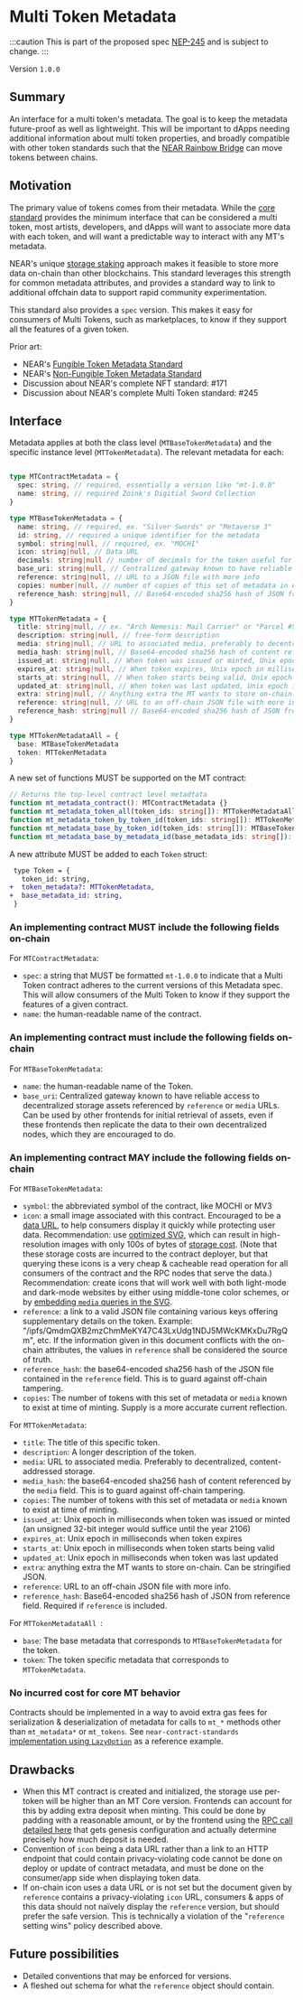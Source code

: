 # Multi Token Metadata

:::caution
This is part of the proposed spec [NEP-245](https://github.com/near/NEPs/blob/master/neps/nep-0245.md) and is subject to change.
:::

Version `1.0.0`

## Summary

An interface for a multi token's metadata. The goal is to keep the metadata future-proof as well as lightweight. This will be important to dApps needing additional information about multi token properties, and broadly compatible with other token standards such that the [NEAR Rainbow Bridge](https://near.org/blog/eth-near-rainbow-bridge/) can move tokens between chains.

## Motivation

The primary value of tokens comes from their metadata. While the [core standard](Core.md) provides the minimum interface that can be considered a multi token, most artists, developers, and dApps will want to associate more data with each token, and will want a predictable way to interact with any MT's metadata.

NEAR's unique [storage staking](https://docs.near.org/docs/concepts/storage-staking) approach makes it feasible to store more data on-chain than other blockchains. This standard leverages this strength for common metadata attributes, and provides a standard way to link to additional offchain data to support rapid community experimentation.

This standard also provides a `spec` version. This makes it easy for consumers of Multi Tokens, such as marketplaces, to know if they support all the features of a given token.

Prior art:

- NEAR's [Fungible Token Metadata Standard](../FungibleToken/Metadata.md)
- NEAR's [Non-Fungible Token Metadata Standard](../NonFungibleToken/Metadata.md)
- Discussion about NEAR's complete NFT standard: #171
- Discussion about NEAR's complete Multi Token standard: #245

## Interface

Metadata applies at both the class level (`MTBaseTokenMetadata`) and the specific instance level (`MTTokenMetadata`). The relevant metadata for each:

```ts

type MTContractMetadata = {
  spec: string, // required, essentially a version like "mt-1.0.0"
  name: string, // required Zoink's Digitial Sword Collection
}

type MTBaseTokenMetadata = {
  name: string, // required, ex. "Silver Swords" or "Metaverse 3"
  id: string, // required a unique identifier for the metadata
  symbol: string|null, // required, ex. "MOCHI"
  icon: string|null, // Data URL
  decimals: string|null // number of decimals for the token useful for FT related tokens
  base_uri: string|null, // Centralized gateway known to have reliable access to decentralized storage assets referenced by `reference` or `media` URLs
  reference: string|null, // URL to a JSON file with more info
  copies: number|null, // number of copies of this set of metadata in existence when token was minted.
  reference_hash: string|null, // Base64-encoded sha256 hash of JSON from reference field. Required if `reference` is included.
}

type MTTokenMetadata = {
  title: string|null, // ex. "Arch Nemesis: Mail Carrier" or "Parcel #5055"
  description: string|null, // free-form description
  media: string|null, // URL to associated media, preferably to decentralized, content-addressed storage
  media_hash: string|null, // Base64-encoded sha256 hash of content referenced by the `media` field. Required if `media` is included.
  issued_at: string|null, // When token was issued or minted, Unix epoch in milliseconds
  expires_at: string|null, // When token expires, Unix epoch in milliseconds
  starts_at: string|null, // When token starts being valid, Unix epoch in milliseconds
  updated_at: string|null, // When token was last updated, Unix epoch in milliseconds
  extra: string|null, // Anything extra the MT wants to store on-chain. Can be stringified JSON.
  reference: string|null, // URL to an off-chain JSON file with more info.
  reference_hash: string|null // Base64-encoded sha256 hash of JSON from reference field. Required if `reference` is included.
}

type MTTokenMetadataAll = {
  base: MTBaseTokenMetadata
  token: MTTokenMetadata
}
```

A new set of functions MUST be supported on the MT contract:

```ts
// Returns the top-level contract level metadtata
function mt_metadata_contract(): MTContractMetadata {}
function mt_metadata_token_all(token_ids: string[]): MTTokenMetadataAll[]
function mt_metadata_token_by_token_id(token_ids: string[]): MTTokenMetadata[]
function mt_metadata_base_by_token_id(token_ids: string[]): MTBaseTokenMetadata[]
function mt_metadata_base_by_metadata_id(base_metadata_ids: string[]): MTBaseTokenMetadata[]

```

A new attribute MUST be added to each `Token` struct:

```diff
 type Token = {
   token_id: string,
+  token_metadata?: MTTokenMetadata,
+  base_metadata_id: string,
 }
```

### An implementing contract MUST include the following fields on-chain
For `MTContractMetadata`:
- `spec`: a string that MUST be formatted `mt-1.0.0` to indicate that a Multi Token contract adheres to the current versions of this Metadata spec. This will allow consumers of the Multi Token to know if they support the features of a given contract.
- `name`: the human-readable name of the contract.

### An implementing contract must include the following fields on-chain
For `MTBaseTokenMetadata`:
- `name`: the human-readable name of the Token.
- `base_uri`: Centralized gateway known to have reliable access to decentralized storage assets referenced by `reference` or `media` URLs. Can be used by other frontends for initial retrieval of assets, even if these frontends then replicate the data to their own decentralized nodes, which they are encouraged to do.

### An implementing contract MAY include the following fields on-chain
For `MTBaseTokenMetadata`:
- `symbol`: the abbreviated symbol of the contract, like MOCHI or MV3
- `icon`: a small image associated with this contract. Encouraged to be a [data URL](https://developer.mozilla.org/en-US/docs/Web/HTTP/Basics_of_HTTP/Data_URIs), to help consumers display it quickly while protecting user data. Recommendation: use [optimized SVG](https://codepen.io/tigt/post/optimizing-svgs-in-data-uris), which can result in high-resolution images with only 100s of bytes of [storage cost](https://docs.near.org/docs/concepts/storage-staking). (Note that these storage costs are incurred to the contract deployer, but that querying these icons is a very cheap & cacheable read operation for all consumers of the contract and the RPC nodes that serve the data.) Recommendation: create icons that will work well with both light-mode and dark-mode websites by either using middle-tone color schemes, or by [embedding `media` queries in the SVG](https://timkadlec.com/2013/04/media-queries-within-svg/).
- `reference`: a link to a valid JSON file containing various keys offering supplementary details on the token. Example: "/ipfs/QmdmQXB2mzChmMeKY47C43LxUdg1NDJ5MWcKMKxDu7RgQm", etc. If the information given in this document conflicts with the on-chain attributes, the values in `reference` shall be considered the source of truth.
- `reference_hash`: the base64-encoded sha256 hash of the JSON file contained in the `reference` field. This is to guard against off-chain tampering.
- `copies`: The number of tokens with this set of metadata or `media` known to exist at time of minting. Supply is a more accurate current reflection.

For `MTTokenMetadata`:

- `title`:  The title of this specific token.
- `description`: A longer description of the token.
- `media`: URL to associated media. Preferably to decentralized, content-addressed storage.
- `media_hash`: the base64-encoded sha256 hash of content referenced by the `media` field. This is to guard against off-chain tampering.
- `copies`: The number of tokens with this set of metadata or `media` known to exist at time of minting.
- `issued_at`: Unix epoch in milliseconds when token was issued or minted (an unsigned 32-bit integer would suffice until the year 2106)
- `expires_at`: Unix epoch in milliseconds when token expires
- `starts_at`: Unix epoch in milliseconds when token starts being valid
- `updated_at`: Unix epoch in milliseconds when token was last updated
- `extra`: anything extra the MT wants to store on-chain. Can be stringified JSON.
- `reference`: URL to an off-chain JSON file with more info.
- `reference_hash`: Base64-encoded sha256 hash of JSON from reference field. Required if `reference` is included.

For `MTTokenMetadataAll `:

- `base`: The base metadata that corresponds to `MTBaseTokenMetadata` for the token.
- `token`: The token specific metadata that corresponds to `MTTokenMetadata`.

### No incurred cost for core MT behavior

Contracts should be implemented in a way to avoid extra gas fees for serialization & deserialization of metadata for calls to `mt_*` methods other than `mt_metadata*` or `mt_tokens`. See `near-contract-standards` [implementation using `LazyOption`](https://github.com/near/near-sdk-rs/blob/c2771af7fdfe01a4e8414046752ee16fb0d29d39/examples/fungible-token/ft/src/lib.rs#L71) as a reference example.

## Drawbacks

* When this MT contract is created and initialized, the storage use per-token will be higher than an MT Core version. Frontends can account for this by adding extra deposit when minting. This could be done by padding with a reasonable amount, or by the frontend using the [RPC call detailed here](https://docs.near.org/docs/develop/front-end/rpc#genesis-config) that gets genesis configuration and actually determine precisely how much deposit is needed.
* Convention of `icon` being a data URL rather than a link to an HTTP endpoint that could contain privacy-violating code cannot be done on deploy or update of contract metadata, and must be done on the consumer/app side when displaying token data.
* If on-chain icon uses a data URL or is not set but the document given by `reference` contains a privacy-violating `icon` URL, consumers & apps of this data should not naïvely display the `reference` version, but should prefer the safe version. This is technically a violation of the "`reference` setting wins" policy described above.

## Future possibilities

- Detailed conventions that may be enforced for versions.
- A fleshed out schema for what the `reference` object should contain.
